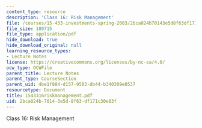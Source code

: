 ```yaml
---
content_type: resource
description: 'Class 16: Risk Management'
file: /courses/15-433-investments-spring-2003/2bca024b70143e5d8f63df171c30e83f_1543316riskmanagement.pdf
file_size: 189715
file_type: application/pdf
hide_download: true
hide_download_original: null
learning_resource_types:
- Lecture Notes
license: https://creativecommons.org/licenses/by-nc-sa/4.0/
ocw_type: OCWFile
parent_title: Lecture Notes
parent_type: CourseSection
parent_uid: 4be1f884-d157-9503-db44-b340309e0537
resourcetype: Document
title: 1543316riskmanagement.pdf
uid: 2bca024b-7014-3e5d-8f63-df171c30e83f
---
```

Class 16: Risk Management